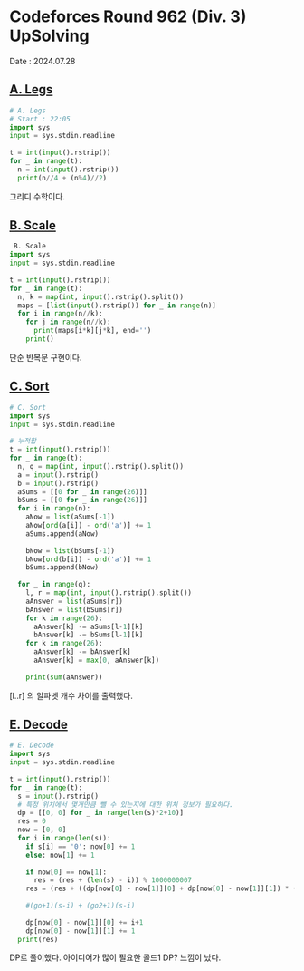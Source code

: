 # Codeforces Round 962 (Div. 3) UpSolving
Date : 2024.07.28

## [A. Legs](https://codeforces.com/contest/1996/problem/A)
```py
# A. Legs
# Start : 22:05
import sys
input = sys.stdin.readline
 
t = int(input().rstrip())
for _ in range(t):
  n = int(input().rstrip())
  print(n//4 + (n%4)//2)
```

그리디 수학이다.

## [B. Scale](https://codeforces.com/contest/1996/problem/B)
```py
 B. Scale
import sys
input = sys.stdin.readline
 
t = int(input().rstrip())
for _ in range(t):
  n, k = map(int, input().rstrip().split())
  maps = [list(input().rstrip()) for _ in range(n)]
  for i in range(n//k):
    for j in range(n//k):
      print(maps[i*k][j*k], end='')
    print()
```

단순 반복문 구현이다.

## [C. Sort](https://codeforces.com/contest/1996/problem/C)
```py
# C. Sort
import sys
input = sys.stdin.readline
 
# 누적합
t = int(input().rstrip())
for _ in range(t):
  n, q = map(int, input().rstrip().split())
  a = input().rstrip()
  b = input().rstrip()
  aSums = [[0 for _ in range(26)]]
  bSums = [[0 for _ in range(26)]]
  for i in range(n):
    aNow = list(aSums[-1])
    aNow[ord(a[i]) - ord('a')] += 1
    aSums.append(aNow)
    
    bNow = list(bSums[-1])
    bNow[ord(b[i]) - ord('a')] += 1
    bSums.append(bNow)
 
  for _ in range(q):
    l, r = map(int, input().rstrip().split())
    aAnswer = list(aSums[r])
    bAnswer = list(bSums[r])
    for k in range(26):
      aAnswer[k] -= aSums[l-1][k]
      bAnswer[k] -= bSums[l-1][k]
    for k in range(26):
      aAnswer[k] -= bAnswer[k]
      aAnswer[k] = max(0, aAnswer[k])
 
    print(sum(aAnswer))
```

[l..r] 의 알파벳 개수 차이를 출력했다.

## [E. Decode](https://codeforces.com/contest/1996/problem/E)
```py
# E. Decode
import sys
input = sys.stdin.readline
 
t = int(input().rstrip())
for _ in range(t):
  s = input().rstrip()
  # 특정 위치에서 몇개만큼 뺄 수 있는지에 대한 위치 정보가 필요하다.
  dp = [[0, 0] for _ in range(len(s)*2+10)]
  res = 0
  now = [0, 0]
  for i in range(len(s)):
    if s[i] == '0': now[0] += 1
    else: now[1] += 1
      
    if now[0] == now[1]: 
      res = (res + (len(s) - i)) % 1000000007
    res = (res + ((dp[now[0] - now[1]][0] + dp[now[0] - now[1]][1]) * (len(s) - i))) % 1000000007
 
    #(go+1)(s-i) + (go2+1)(s-i)
 
    dp[now[0] - now[1]][0] += i+1
    dp[now[0] - now[1]][1] += 1
  print(res)
```

DP로 풀이했다. 아이디어가 많이 필요한 골드1 DP? 느낌이 났다.
